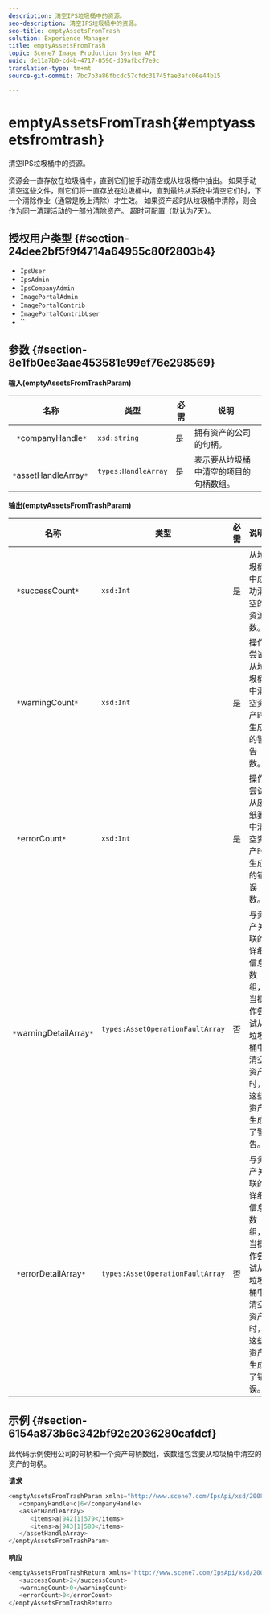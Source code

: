 ```yaml
---
description: 清空IPS垃圾桶中的资源。
seo-description: 清空IPS垃圾桶中的资源。
seo-title: emptyAssetsFromTrash
solution: Experience Manager
title: emptyAssetsFromTrash
topic: Scene7 Image Production System API
uuid: de11a7b0-cd4b-4717-8596-d39afbcf7e9c
translation-type: tm+mt
source-git-commit: 7bc7b3a86fbcdc57cfdc31745fae3afc06e44b15

---
```



# emptyAssetsFromTrash{#emptyassetsfromtrash}

清空IPS垃圾桶中的资源。

资源会一直存放在垃圾桶中，直到它们被手动清空或从垃圾桶中抽出。 如果手动清空这些文件，则它们将一直存放在垃圾桶中，直到最终从系统中清空它们时，下一个清除作业（通常是晚上清除）才生效。 如果资产超时从垃圾桶中清除，则会作为同一清理活动的一部分清除资产。 超时可配置（默认为7天）。

## 授权用户类型 {#section-24dee2bf5f9f4714a64955c80f2803b4}

* `IpsUser`
* `IpsAdmin`
* `IpsCompanyAdmin`
* `ImagePortalAdmin`
* `ImagePortalContrib`
* `ImagePortalContribUser`
* ``

## 参数 {#section-8e1fb0ee3aae453581e99ef76e298569}

**输入(emptyAssetsFromTrashParam)**

| 名称 | 类型 | 必需 | 说明 |
|---|---|---|---|
| ` *`companyHandle`*` | `xsd:string` | 是 | 拥有资产的公司的句柄。 |
| ` *`assetHandleArray`*` | `types:HandleArray` | 是 | 表示要从垃圾桶中清空的项目的句柄数组。 |

**输出(emptyAssetsFromTrashParam)**

| 名称 | 类型 | 必需 | 说明 |
|---|---|---|---|
| ` *`successCount`*` | `xsd:Int` | 是 | 从垃圾桶中成功清空的资源数。 |
| ` *`warningCount`*` | `xsd:Int` | 是 | 操作尝试从垃圾桶中清空资产时生成的警告数。 |
| ` *`errorCount`*` | `xsd:Int` | 是 | 操作尝试从废纸篓中清空资产时生成的错误数。 |
| ` *`warningDetailArray`*` | `types:AssetOperationFaultArray` | 否 | 与资产关联的详细信息数组，当操作尝试从垃圾桶中清空资产时，这些资产生成了警告。 |
| ` *`errorDetailArray`*` | `types:AssetOperationFaultArray` | 否 | 与资产关联的详细信息数组，当操作尝试从垃圾桶中清空资产时，这些资产生成了错误。 |

## 示例 {#section-6154a873b6c342bf92e2036280cafdcf}

此代码示例使用公司的句柄和一个资产句柄数组，该数组包含要从垃圾桶中清空的资产的句柄。

**请求**

```java
<emptyAssetsFromTrashParam xmlns="http://www.scene7.com/IpsApi/xsd/2008-01-15">
   <companyHandle>c|6</companyHandle>
   <assetHandleArray>
      <items>a|942|1|579</items>
      <items>a|943|1|580</items>
   </assetHandleArray>
</emptyAssetsFromTrashParam>
```

**响应**

```java
<emptyAssetsFromTrashReturn xmlns="http://www.scene7.com/IpsApi/xsd/2008-01-15">
   <successCount>2</successCount>
   <warningCount>0</warningCount>
   <errorCount>0</errorCount>
</emptyAssetsFromTrashReturn>
```

